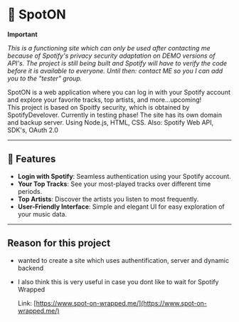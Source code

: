# 🎵 SpotON  

**Important**

_This is a functioning site which can only be used after contacting me because of Spotify's privacy security adaptation on DEMO versions of API's.
The project is still being built and Spotify will have to verify the code before it is available to everyone.
Until then: contact ME so you I can add you to the "tester" group._

SpotON is a web application where you can log in with your Spotify account and explore your favorite tracks, top artists, and more...upcoming!  
This project is based on Spoitfy security, which is obtained by SpotifyDevelover. Currently in testing phase!
The site has its own domain and backup server.
Using Node.js, HTML, CSS.
Also: Spotify Web API, SDK's, OAuth 2.0

---

## 🌟 Features  

- **Login with Spotify**: Seamless authentication using your Spotify account.  
- **Your Top Tracks**: See your most-played tracks over different time periods.  
- **Top Artists**: Discover the artists you listen to most frequently.  
- **User-Friendly Interface**: Simple and elegant UI for easy exploration of your music data.  

---

## Reason for this project

- wanted to create a site which uses authentification, server and dynamic backend
- I also think this is very useful in case you dont like to wait for Spotify Wrapped

  Link: [https://www.spot-on-wrapped.me/](https://www.spot-on-wrapped.me/)
